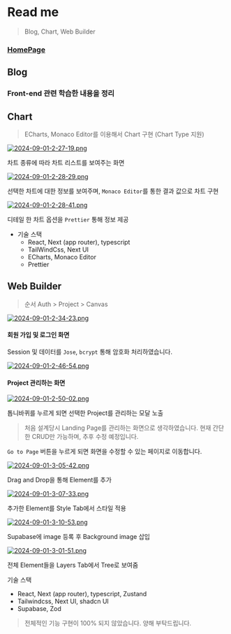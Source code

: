 # Read me

> Blog, Chart, Web Builder

### [HomePage](https://wonlee1205-blog.vercel.app/)

## Blog

### Front-end 관련 학습한 내용을 정리

## Chart

> ECharts, Monaco Editor를 이용해서 Chart 구현 (Chart Type 지원)

[![2024-09-01-2-27-19.png](https://i.postimg.cc/3x47w53M/2024-09-01-2-27-19.png)](https://postimg.cc/QF3v6zBS)

차트 종류에 따라 차트 리스트를 보여주는 화면

[![2024-09-01-2-28-29.png](https://i.postimg.cc/nLqJv4s0/2024-09-01-2-28-29.png)](https://postimg.cc/HJWRm79y)

선택한 차트에 대한 정보를 보여주며, `Monaco Editor`를 통한 결과 값으로 차트 구현

[![2024-09-01-2-28-41.png](https://i.postimg.cc/k4hfGZnZ/2024-09-01-2-28-41.png)](https://postimg.cc/XGdwDsBc)

디테일 한 차트 옵션을 `Prettier` 통해 정보 제공

- 기술 스택
  - React, Next (app router), typescript
  - TailWindCss, Next UI
  - ECharts, Monaco Editor
  - Prettier

## Web Builder

> 순서 Auth > Project > Canvas

[![2024-09-01-2-34-23.png](https://i.postimg.cc/tgqKVKjC/2024-09-01-2-34-23.png)](https://postimg.cc/21tcsXyP)

#### 회원 가입 및 로그인 화면

Session 및 데이터를 `Jose`, `bcrypt` 통해 암호화 처리하였습니다.

[![2024-09-01-2-46-54.png](https://i.postimg.cc/prfCCdQN/2024-09-01-2-46-54.png)](https://postimg.cc/RJ0wV4bG)

#### Project 관리하는 화면

[![2024-09-01-2-50-02.png](https://i.postimg.cc/VN2FctDQ/2024-09-01-2-50-02.png)](https://postimg.cc/B8cFTXrM)

톱니바퀴를 누르게 되면 선택한 Project를 관리하는 모달 노출

> 처음 설계당시 Landing Page를 관리하는 화면으로 생각하였습니다. 현재 간단한 CRUD만 가능하며, 추후 수정 예정입니다.

`Go to Page` 버튼을 누르게 되면 화면을 수정할 수 있는 페이지로 이동합니다.

[![2024-09-01-3-05-42.png](https://i.postimg.cc/pLHT3LDG/2024-09-01-3-05-42.png)](https://postimg.cc/0bVPwxXD)

Drag and Drop을 통해 Element를 추가

[![2024-09-01-3-07-33.png](https://i.postimg.cc/TP2PYNNn/2024-09-01-3-07-33.png)](https://postimg.cc/fVFs8CNb)

추가한 Element를 Style Tab에서 스타일 적용

[![2024-09-01-3-10-53.png](https://i.postimg.cc/dtMtTVSs/2024-09-01-3-10-53.png)](https://postimg.cc/WtnPBTvC)

Supabase에 image 등록 후 Background image 삽입

[![2024-09-01-3-01-51.png](https://i.postimg.cc/xjp1jPLz/2024-09-01-3-01-51.png)](https://postimg.cc/146QJwCm)

전체 Element들을 Layers Tab에서 Tree로 보여줌

기술 스택

- React, Next (app router), typescript, Zustand
- Tailwindcss, Next UI, shadcn UI
- Supabase, Zod

> 전체적인 기능 구현이 100% 되지 않았습니다. 양해 부탁드립니다.
